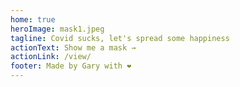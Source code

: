 ```yaml
---
home: true
heroImage: mask1.jpeg
tagline: Covid sucks, let's spread some happiness
actionText: Show me a mask →
actionLink: /view/
footer: Made by Gary with ❤️
---
```

